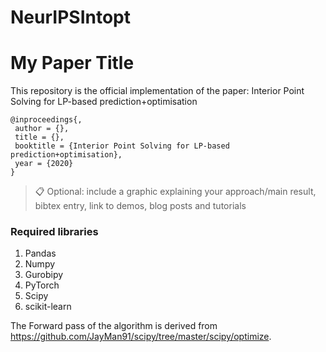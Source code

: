 # NeurIPSIntopt

# My Paper Title

This repository is the official implementation of the paper: Interior Point Solving for LP-based prediction+optimisation
```
@inproceedings{,
 author = {},
 title = {},
 booktitle = {Interior Point Solving for LP-based prediction+optimisation},
 year = {2020}
}
```

>📋  Optional: include a graphic explaining your approach/main result, bibtex entry, link to demos, blog posts and tutorials

### Required libraries

1. Pandas
2. Numpy
3. Gurobipy
4. PyTorch
5. Scipy
6. scikit-learn

The Forward pass of the algorithm is derived from https://github.com/JayMan91/scipy/tree/master/scipy/optimize.
